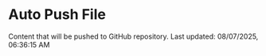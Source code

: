 # Auto Push File

Content that will be pushed to GitHub repository.
Last updated: 08/07/2025, 06:36:15 AM